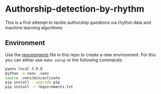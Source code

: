 # Authorship-detection-by-rhythm
This is a first attempt to tackle authorship questions via rhythm data and machine learning algorithms 


## Environment

Use the [requirements](requirements.txt) file in this repo to create a new environment. For this you can either use `make setup` or the following commands:

```BASH
pyenv local 3.9.8
python -m venv .venv
source .venv/bin/activate
pip install --upgrade pip
pip install -r requirements.txt
```

